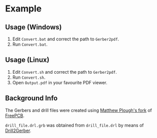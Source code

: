 # Example

## Usage (Windows)

1. Edit `Convert.bat` and correct the path to `Gerber2pdf`.
1. Run `Convert.bat`.

## Usage (Linux)

1. Edit `Convert.sh` and correct the path to `Gerber2pdf`.
1. Run `Convert.sh`.
1. Open `Output.pdf` in your favourite PDF viewer.

## Background Info

The Gerbers and drill files were created using [Matthew Plough's fork](https://bitbucket.org/mplough/freepcb/wiki/Home) of [FreePCB](http://freepcb.com/).

`drill_file.drl.grb` was obtained from `drill_file.drl` by means of [Drill2Gerber](https://github.com/jpt13653903/Drill2Gerber).

